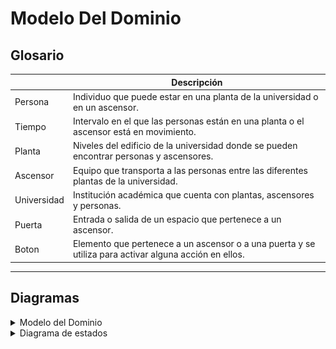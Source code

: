 # Modelo Del Dominio

## Glosario
|                      | Descripción                                                                                                                                                 |
| -------------------- | ----------------------------------------------------------------------------------------------------------------------------------------------------------- |
| Persona              | Individuo que puede estar en una planta de la universidad o en un ascensor.                                                                                 |
| Tiempo               | Intervalo en el que las personas están en una planta o el ascensor está en movimiento.                                                                      |
| Planta               | Niveles del edificio de la universidad donde se pueden encontrar personas y ascensores.                                                                     |
| Ascensor             | Equipo que transporta a las personas entre las diferentes plantas de la universidad.                                                                        |
| Universidad          | Institución académica que cuenta con plantas, ascensores y personas.                                                                                        |
| Puerta               | Entrada o salida de un espacio que pertenece a un ascensor.                                                                                                 |
| Boton                | Elemento que pertenece a un ascensor o a una puerta y se utiliza para activar alguna acción en ellos.                                                       |

<hr>

## Diagramas

<details>
  <summary>Modelo del Dominio</summary>
  
|         Modelo del Dominio         
| :-: 
| ![](images/modeloDelDominio.png)
| [Código](modeloDelDominio.puml) 

</details>

<details>
  <summary>Diagrama de estados</summary>

    


  <div align="center">

| Estado                | Descripción                                                        |
| ----------------------| ------------------------------------------------------------------ |
| Ascensor Parado       |  El ascensor donde no se esta moviendo.                            |
| Ascensor Subiendo     |  EL ascensor donde se esta moviendo hacia una planta superior.     |
| Ascensor Bajando      |  El ascensor donde se esta moviendo havia una planta inferior.     |                                      
| Puerta Abierta        |  La puerta permite el paso de las personas.                        |
| Puerta Cerrada        |  La puerta impide el paso de las personas.                         |
| Boton Pulsado         |  El boton esta siendo presionado.                                  |
| Boton NoPulsado       |  El boton no esta siendo presionado.                               | 
| Persona EnAscensor    |  La persona se encuentra dentro del ascensor.                      |
| Persona EnPlanta      |  La persona se encuentra en una planta de la universidad.          |
| Persona EnPuerta      |  La persona se encuentra en una planta esperando el ascensor.      |

</div>
  
| Diagrama de estados
| :-: 
| ![](images/diagramaDeEstados.png)
| [Código](diagramaDeEstados.puml) 


</details>